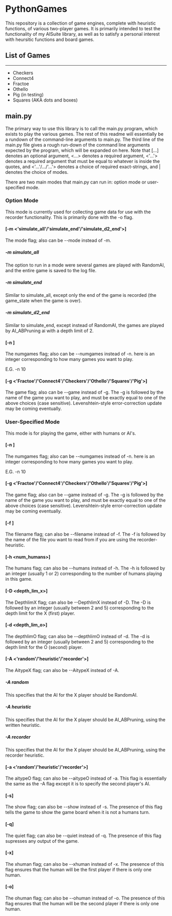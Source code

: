 # PythonGames

This repository is a collection of game engines, complete with heuristic functions, of various two-player games. It is primarily intended to test the functionality of my AISuite library, as well as to satisfy a personal interest with heursitic functions and board games.

## List of Games
___
* Checkers
* Connect4
* Fractoe
* Othello
* Pig (in testing)
* Squares (AKA dots and boxes)

## main.py

The primary way to use this library is to call the main.py program, which exists to play the various games. The rest of this readme will essentially be a rundown of the command-line arguments to main.py. The third line of the main.py file gives a rough run-down of the command line arguments expected by the program, which will be expanded on here. Note that [...] denotes an optional argument, <...> denotes a required argument, <'...'> denotes a required argument that must be equal to whatever is inside the quotes, and <'...'/.../'...'> denotes a choice of required exact-strings, and | denotes the choice of modes.

There are two main modes that main.py can run in: option mode or user-specified mode.

### Option Mode

This mode is currently used for collecting game data for use with the recorder functionality. This is primarily done with the -o flag.

#### [-m <'simulate_all'/'simulate_end'/'simulate_d2_end'>]

The mode flag; also can be --mode instead of -m. 

##### -m simulate_all

The option to run in a mode were several games are played with RandomAI, and the entire game is saved to the log file.

##### -m simulate_end

Similar to simulate_all, except only the end of the game is recorded (the game_state when the game is over).

##### -m simulate_d2_end

Similar to simulate_end, except instead of RandomAI, the games are played by AI_ABPruning ai with a depth limit of 2.

#### [-n <numgames>]

The numgames flag; also can be --numgames instead of -n. here <numgames> is an integer corresponding to how many games you want to play.

E.G. -n 10

#### [-g <'Fractoe'/'Connect4'/'Checkers'/'Othello'/'Squares'/'Pig'>]

The game flag; also can be --game instead of -g. The -g is followed by the name of the game you want to play, and must be exactly equal to one of the above choices (case sensitive). Levenshtein-style error-correction update may be coming eventually.

### User-Specified Mode

This mode is for playing the game, either with humans or AI's.

#### [-n <numgames>]

The numgames flag; also can be --numgames instead of -n. here <numgames> is an integer corresponding to how many games you want to play.

E.G. -n 10

#### [-g <'Fractoe'/'Connect4'/'Checkers'/'Othello'/'Squares'/'Pig'>]

The game flag; also can be --game instead of -g. The -g is followed by the name of the game you want to play, and must be exactly equal to one of the above choices (case sensitive). Levenshtein-style error-correction update may be coming eventually.

#### [-f <filename>]

The filename flag; can also be --filename instead of -f. The -f is followed by the name of the file you want to read from if you are using the recorder-heuristic.

#### [-h <num_humans>]

The humans flag; can also be --humans instead of -h. The -h is followed by an integer (usually 1 or 2) corresponding to the number of humans playing in this game.

#### [-D <depth_lim_x>]

The DepthlimX flag; can also be --DepthlimX instead of -D. The -D is followed by an integer (usually between 2 and 5) corresponding to the depth limit for the X (first) player.

#### [-d <depth_lim_o>]

The depthlimO flag; can also be --depthlimO instead of -d. The -d is followed by an integer (usually between 2 and 5) corresponding to the depth limit for the O (second) player.

#### [-A <'random'/'heuristic'/'recorder'>]

The AitypeX flag; can also be --AitypeX instead of -A.

##### -A random

This specifies that the AI for the X player should be RandomAI.

##### -A heuristic

This specifies that the AI for the X player should be AI_ABPruning, using the written heuristic.

##### -A recorder

This specifies that the AI for the X player should be AI_ABPruning, using the recorder heuristic.

#### [-a <'random'/'heuristic'/'recorder'>]

The aitypeO flag; can also be --aitypeO instead of -a. This flag is essentially the same as the -A flag except it is to specify the second player's AI.

#### [-s]

The show flag; can also be --show instead of -s. The presence of this flag tells the game to show the game board when it is not a humans turn.

#### [-q]

The quiet flag; can also be --quiet instead of -q. The presence of this flag supresses any output of the game.

#### [-x]

The xhuman flag; can also be --xhuman instead of -x. The presence of this flag ensures that the human will be the first player if there is only one human.

#### [-o]

The ohuman flag; can also be --ohuman instead of -o. The presence of this flag ensures that the human will be the second player if there is only one human.
